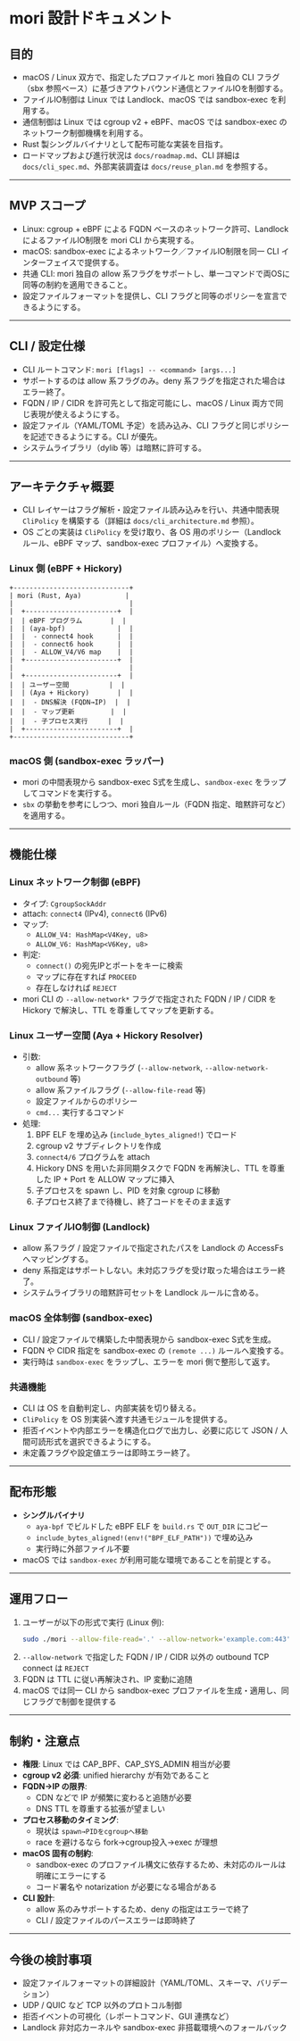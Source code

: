 # mori 設計ドキュメント

## 目的
- macOS / Linux 双方で、指定したプロファイルと mori 独自の CLI フラグ（sbx 参照ベース）に基づきアウトバウンド通信とファイルIOを制御する。
- ファイルIO制御は Linux では Landlock、macOS では sandbox-exec を利用する。
- 通信制御は Linux では cgroup v2 + eBPF、macOS では sandbox-exec のネットワーク制御機構を利用する。
- Rust 製シングルバイナリとして配布可能な実装を目指す。
- ロードマップおよび進行状況は `docs/roadmap.md`、CLI 詳細は `docs/cli_spec.md`、外部実装調査は `docs/reuse_plan.md` を参照する。

---

## MVP スコープ
- Linux: cgroup + eBPF による FQDN ベースのネットワーク許可、Landlock によるファイルIO制限を mori CLI から実現する。
- macOS: sandbox-exec によるネットワーク／ファイルIO制限を同一 CLI インターフェイスで提供する。
- 共通 CLI: mori 独自の allow 系フラグをサポートし、単一コマンドで両OSに同等の制約を適用できること。
- 設定ファイルフォーマットを提供し、CLI フラグと同等のポリシーを宣言できるようにする。

---

## CLI / 設定仕様
- CLI ルートコマンド: `mori [flags] -- <command> [args...]`
- サポートするのは allow 系フラグのみ。deny 系フラグを指定された場合はエラー終了。
- FQDN / IP / CIDR を許可先として指定可能にし、macOS / Linux 両方で同じ表現が使えるようにする。
- 設定ファイル（YAML/TOML 予定）を読み込み、CLI フラグと同じポリシーを記述できるようにする。CLI が優先。
- システムライブラリ（dylib 等）は暗黙に許可する。

---

## アーキテクチャ概要
- CLI レイヤーはフラグ解析・設定ファイル読み込みを行い、共通中間表現 `CliPolicy` を構築する（詳細は `docs/cli_architecture.md` 参照）。
- OS ごとの実装は `CliPolicy` を受け取り、各 OS 用のポリシー（Landlock ルール、eBPF マップ、sandbox-exec プロファイル）へ変換する。

### Linux 側 (eBPF + Hickory)
```
+-----------------------------+
| mori (Rust, Aya)           |
|                             |
|  +-----------------------+  |
|  | eBPF プログラム       |  |
|  | (aya-bpf)             |  |
|  |  - connect4 hook      |  |
|  |  - connect6 hook      |  |
|  |  - ALLOW_V4/V6 map    |  |
|  +-----------------------+  |
|                             |
|  +-----------------------+  |
|  | ユーザー空間          |  |
|  | (Aya + Hickory)       |  |
|  |  - DNS解決 (FQDN→IP)  |  |
|  |  - マップ更新         |  |
|  |  - 子プロセス実行     |  |
|  +-----------------------+  |
+-----------------------------+
```

### macOS 側 (sandbox-exec ラッパー)
- mori の中間表現から sandbox-exec S式を生成し、`sandbox-exec` をラップしてコマンドを実行する。
- `sbx` の挙動を参考にしつつ、mori 独自ルール（FQDN 指定、暗黙許可など）を適用する。

---

## 機能仕様

### Linux ネットワーク制御 (eBPF)
- タイプ: `CgroupSockAddr`
- attach: `connect4` (IPv4), `connect6` (IPv6)
- マップ:
  - `ALLOW_V4: HashMap<V4Key, u8>`
  - `ALLOW_V6: HashMap<V6Key, u8>`
- 判定:
  - `connect()` の宛先IPとポートをキーに検索
  - マップに存在すれば `PROCEED`
  - 存在しなければ `REJECT`
- mori CLI の `--allow-network*` フラグで指定された FQDN / IP / CIDR を Hickory で解決し、TTL を尊重してマップを更新する。

### Linux ユーザー空間 (Aya + Hickory Resolver)
- 引数:
  - allow 系ネットワークフラグ (`--allow-network`, `--allow-network-outbound` 等)
  - allow 系ファイルフラグ (`--allow-file-read` 等)
  - 設定ファイルからのポリシー
  - `cmd...` 実行するコマンド
- 処理:
  1. BPF ELF を埋め込み (`include_bytes_aligned!`) でロード
  2. cgroup v2 サブディレクトリを作成
  3. `connect4/6` プログラムを attach
  4. Hickory DNS を用いた非同期タスクで FQDN を再解決し、TTL を尊重した IP + Port を ALLOW マップに挿入
  5. 子プロセスを spawn し、PID を対象 cgroup に移動
  6. 子プロセス終了まで待機し、終了コードをそのまま返す

### Linux ファイルIO制御 (Landlock)
- allow 系フラグ / 設定ファイルで指定されたパスを Landlock の AccessFs へマッピングする。
- deny 系指定はサポートしない。未対応フラグを受け取った場合はエラー終了。
- システムライブラリの暗黙許可セットを Landlock ルールに含める。

### macOS 全体制御 (sandbox-exec)
- CLI / 設定ファイルで構築した中間表現から sandbox-exec S式を生成。
- FQDN や CIDR 指定を sandbox-exec の `(remote ...)` ルールへ変換する。
- 実行時は `sandbox-exec` をラップし、エラーを mori 側で整形して返す。

### 共通機能
- CLI は OS を自動判定し、内部実装を切り替える。
- `CliPolicy` を OS 別実装へ渡す共通モジュールを提供する。
- 拒否イベントや内部エラーを構造化ログで出力し、必要に応じて JSON / 人間可読形式を選択できるようにする。
- 未定義フラグや設定値エラーは即時エラー終了。

---

## 配布形態
- **シングルバイナリ**
  - `aya-bpf` でビルドした eBPF ELF を `build.rs` で `OUT_DIR` にコピー
  - `include_bytes_aligned!(env!("BPF_ELF_PATH"))` で埋め込み
  - 実行時に外部ファイル不要
- macOS では `sandbox-exec` が利用可能な環境であることを前提とする。

---

## 運用フロー
1. ユーザーが以下の形式で実行 (Linux 例):
   ```bash
   sudo ./mori --allow-file-read='.' --allow-network='example.com:443' -- curl https://example.com
   ```
2. `--allow-network` で指定した FQDN / IP / CIDR 以外の outbound TCP connect は `REJECT`
3. FQDN は TTL に従い再解決され、IP 変動に追随
4. macOS では同一 CLI から sandbox-exec プロファイルを生成・適用し、同じフラグで制御を提供する

---

## 制約・注意点
- **権限**: Linux では CAP_BPF、CAP_SYS_ADMIN 相当が必要
- **cgroup v2 必須**: unified hierarchy が有効であること
- **FQDN→IP の限界**:
  - CDN などで IP が頻繁に変わると追随が必要
  - DNS TTL を尊重する拡張が望ましい
- **プロセス移動のタイミング**:
  - 現状は `spawn→PIDをcgroupへ移動`
  - race を避けるなら fork→cgroup投入→exec が理想
- **macOS 固有の制約**:
  - sandbox-exec のプロファイル構文に依存するため、未対応のルールは明確にエラーにする
  - コード署名や notarization が必要になる場合がある
- **CLI 設計**:
  - allow 系のみサポートするため、deny の指定はエラーで終了
  - CLI / 設定ファイルのパースエラーは即時終了

---

## 今後の検討事項
- 設定ファイルフォーマットの詳細設計（YAML/TOML、スキーマ、バリデーション）
- UDP / QUIC など TCP 以外のプロトコル制御
- 拒否イベントの可視化（レポートコマンド、GUI 連携など）
- Landlock 非対応カーネルや sandbox-exec 非搭載環境へのフォールバック
